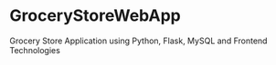 # GroceryStoreWebApp
Grocery Store Application using Python, Flask, MySQL and Frontend Technologies
